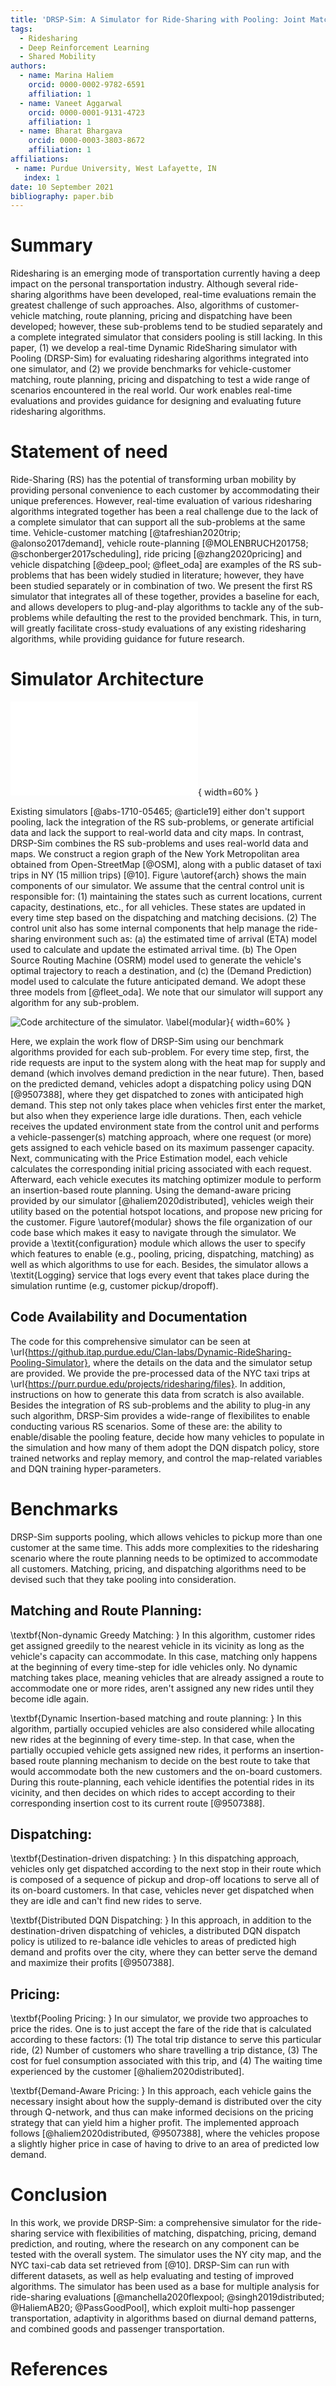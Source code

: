 ```yaml
---
title: 'DRSP-Sim: A Simulator for Ride-Sharing with Pooling: Joint Matching, Pricing, Route Planning, and Dispatching'
tags:
  - Ridesharing
  - Deep Reinforcement Learning
  - Shared Mobility
authors:
  - name: Marina Haliem
    orcid: 0000-0002-9782-6591
    affiliation: 1
  - name: Vaneet Aggarwal
    orcid: 0000-0001-9131-4723
    affiliation: 1
  - name: Bharat Bhargava
    orcid: 0000-0003-3803-8672
    affiliation: 1
affiliations:
 - name: Purdue University, West Lafayette, IN
   index: 1
date: 10 September 2021
bibliography: paper.bib
---
```


# Summary

Ridesharing is an emerging mode of transportation currently having a deep impact on the personal transportation industry. Although several ride-sharing algorithms have been developed, real-time evaluations remain the greatest challenge of such approaches. Also, algorithms of customer-vehicle matching, route planning, pricing and dispatching have been developed; however, these sub-problems tend to be studied separately and a complete integrated simulator that considers pooling is still lacking. In this paper, (1) we develop a real-time Dynamic RideSharing simulator with Pooling (DRSP-Sim) for evaluating ridesharing algorithms integrated into one simulator, and (2) we provide benchmarks for vehicle-customer matching, route planning, pricing and dispatching to test a wide range of scenarios encountered in the real world. Our work enables real-time evaluations and provides guidance for designing and evaluating future ridesharing algorithms.

# Statement of need

Ride-Sharing (RS) has the potential of transforming urban mobility by providing personal convenience to each customer by accommodating their unique preferences. However, real-time evaluation of various ridesharing algorithms integrated together has been a real challenge due to the lack of a complete simulator that can support all the sub-problems at the same time. Vehicle-customer matching [@tafreshian2020trip; @alonso2017demand], vehicle route-planning [@MOLENBRUCH201758; @schonberger2017scheduling], ride pricing [@zhang2020pricing] and vehicle dispatching [@deep_pool; @fleet_oda] are examples of the RS sub-problems that has been widely studied in literature; however, they have been studied separately or in combination of two. We present the first RS simulator that integrates all of these together, provides a baseline for each, and allows developers to plug-and-play algorithms to tackle any of the sub-problems while defaulting the rest to the provided benchmark. This, in turn, will greatly facilitate cross-study evaluations of any existing ridesharing algorithms, while providing guidance for future research.

# Simulator Architecture

![Overall architecture of the simulator.\label{arch}](Architecture00.pdf){ width=60% }

Existing simulators [@abs-1710-05465; @article19] either don't support pooling, lack the integration of the RS sub-problems, or generate artificial data and lack the support to real-world data and city maps. In contrast, DRSP-Sim combines the RS sub-problems and uses real-world data and maps. We construct a region graph of the New York Metropolitan area obtained from Open-StreetMap [@OSM], along with a public dataset of taxi trips in NY (15 million trips) [@10].
Figure \autoref{arch} shows the main components of our simulator. We assume that the central control unit is responsible for: (1) maintaining the states such as current locations, current capacity, destinations, etc., for all vehicles. These states are updated in every time step based on the dispatching and matching decisions. (2) The control unit also has some internal components that help manage the ride-sharing environment such as: (a) the estimated time of arrival (ETA) model used to calculate and update the estimated arrival time. (b) The Open Source Routing Machine (OSRM) model used to generate the vehicle's optimal trajectory to reach a destination, and (c) the (Demand Prediction) model used to calculate the future anticipated demand. We adopt these three models from [@fleet_oda]. We note that our simulator will support any algorithm for any sub-problem.

![Code architecture of the simulator. \label{modular}](codeArch.png){ width=60% }

Here, we explain the work flow of DRSP-Sim using our benchmark algorithms provided for each sub-problem. For every time step, first, the ride requests are input to the system along with the heat map for supply and demand (which involves demand prediction in the near future). Then, based on the predicted demand, vehicles adopt a dispatching policy using DQN [@9507388], where they get dispatched to zones with anticipated high demand. This step not only takes place when vehicles first enter the market, but also when they experience large idle durations. Then, each vehicle receives the updated environment state from the control unit and performs a vehicle-passenger(s) matching approach, where one request (or more) gets assigned to each vehicle based on its maximum passenger capacity. Next, communicating with the Price Estimation model, each vehicle calculates the corresponding initial pricing associated with each request. Afterward, each vehicle executes its matching optimizer module to perform an insertion-based route planning.
Using the demand-aware pricing provided by our simulator [@haliem2020distributed], vehicles weigh their utility based on the potential hotspot locations, and propose new pricing for the customer. 
Figure \autoref{modular} shows the file organization of our code base which makes it easy to navigate through the simulator. We provide a \textit{configuration} module which allows the user to specify which features to enable (e.g., pooling, pricing, dispatching, matching) as well as which algorithms to use for each. Besides, the simulator allows a \textit{Logging} service that logs every event that takes place during the simulation runtime (e.g, customer pickup/dropoff).

## Code Availability and Documentation

The code for this comprehensive simulator can be seen at
\url{https://github.itap.purdue.edu/Clan-labs/Dynamic-RideSharing-Pooling-Simulator}, where the details on the data and the simulator setup are provided. We provide the pre-processed data of the NYC taxi trips at \url{https://purr.purdue.edu/projects/ridesharing/files}. In addition, instructions on how to generate this data from scratch is also available. Besides the integration of RS sub-problems and the ability to plug-in any such algorithm, DRSP-Sim provides a wide-range of flexibilites to enable conducting various RS scenarios. Some of these are: the ability to enable/disable the pooling feature, decide how many vehicles to populate in the simulation and how many of them adopt the DQN dispatch policy, store trained networks and replay memory, and control the map-related variables and DQN training hyper-parameters.

# Benchmarks
DRSP-Sim supports pooling, which allows vehicles to pickup more than one customer at the same time. This adds more complexities to the ridesharing scenario where the route planning needs to be optimized to accommodate all customers. Matching, pricing, and dispatching algorithms need to be devised such that they take pooling into consideration.

## Matching and Route Planning:
\textbf{Non-dynamic Greedy Matching: } In this algorithm, customer rides get assigned greedily to the nearest vehicle in its vicinity as long as the vehicle's capacity can accommodate. In this case, matching only happens at the beginning of every time-step for idle vehicles only. No dynamic matching takes place, meaning vehicles that are already assigned a route to accommodate one or more rides, aren't assigned any new rides until they become idle again.

\textbf{Dynamic Insertion-based matching and route planning: } In this algorithm, partially occupied vehicles are also considered while allocating new rides at the beginning of every time-step. In that case, when the partially occupied vehicle gets assigned new rides, it performs an insertion-based route planning mechanism to decide on the best route to take that would accommodate both the new customers and the on-board customers. During this route-planning, each vehicle identifies the potential rides in its vicinity, and then decides on which rides to accept according to their corresponding insertion cost  to its current route [@9507388].

## Dispatching:
\textbf{Destination-driven dispatching: } In this dispatching approach, vehicles only get dispatched according to the next stop in their route which is composed of a sequence of pickup and drop-off locations to serve all of its on-board customers. In that case, vehicles never get dispatched when they are idle and can't find new rides to serve.

\textbf{Distributed DQN Dispatching: } In this approach, in addition to the destination-driven dispatching of vehicles, a distributed DQN dispatch policy is utilized to re-balance idle vehicles to areas of predicted high demand and profits over the city, where they can better serve the demand and maximize their profits [@9507388].

## Pricing:
\textbf{Pooling Pricing: } In our simulator, we provide two approaches to price the rides. One is to just accept the fare of the ride that is calculated according to these factors: (1) The total trip distance to serve this particular ride, (2) Number of customers who share travelling a trip distance, (3) The cost for fuel consumption associated with this trip, and (4) The waiting time experienced by the customer [@haliem2020distributed].

\textbf{Demand-Aware Pricing: } In this approach, each vehicle  gains the necessary insight about how the supply-demand is distributed over the city through Q-network, and thus can make informed decisions on the pricing strategy that can yield him a higher profit. The implemented approach follows  [@haliem2020distributed, @9507388], where the vehicles propose a slightly higher price in case of having to drive to an area of predicted low demand.

# Conclusion
In this work, we provide DRSP-Sim: a comprehensive simulator for the ride-sharing service with flexibilities of matching, dispatching, pricing, demand prediction, and routing, where the research on any component can be tested with the overall system. The simulator uses the NY city map, and the NYC taxi-cab data set retrieved from [@10]. DRSP-Sim can run with different datasets, as well as help evaluating and testing of improved algorithms. The simulator has been used as a base for multiple analysis for ride-sharing evaluations [@manchella2020flexpool; @singh2019distributed; @HaliemAB20; @PassGoodPool], which exploit multi-hop passenger transportation, adaptivity in algorithms based on diurnal demand patterns, and combined goods and passenger transportation.

# References
